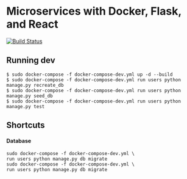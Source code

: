 # Microservices with Docker, Flask, and React

[![Build Status](https://travis-ci.org/tyagow/flaskmicroservices.svg?branch=master)](https://travis-ci.org/tyagow/flaskmicroservices)

## Running dev 

```shell
$ sudo docker-compose -f docker-compose-dev.yml up -d --build 
$ sudo docker-compose -f docker-compose-dev.yml run users python manage.py recreate_db
$ sudo docker-compose -f docker-compose-dev.yml run users python manage.py seed_db
$ sudo docker-compose -f docker-compose-dev.yml run users python manage.py test
```

## Shortcuts

#### Database

```shell
sudo docker-compose -f docker-compose-dev.yml \
run users python manage.py db migrate
sudo docker-compose -f docker-compose-dev.yml \
run users python manage.py db migrate
```
